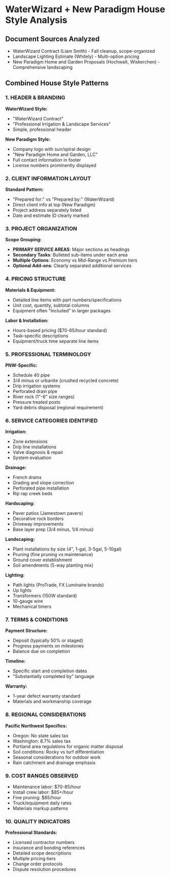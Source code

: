 # WaterWizard + New Paradigm House Style Analysis

## Document Sources Analyzed
- WaterWizard Contract (Liam Smith) - Fall cleanup, scope-organized
- Landscape Lighting Estimate (Whitely) - Multi-option pricing
- New Paradigm Home and Garden Proposals (Hochwalt, Wiskerchen) - Comprehensive landscaping

## Combined House Style Patterns

### 1. HEADER & BRANDING
**WaterWizard Style:**
- "WaterWizard Contract"
- "Professional Irrigation & Landscape Services"
- Simple, professional header

**New Paradigm Style:**
- Company logo with sun/spiral design
- "New Paradigm Home and Garden, LLC"
- Full contact information in footer
- License numbers prominently displayed

### 2. CLIENT INFORMATION LAYOUT
**Standard Pattern:**
- "Prepared for:" vs "Prepared by:" (WaterWizard)
- Direct client info at top (New Paradigm)
- Project address separately listed
- Date and estimate ID clearly marked

### 3. PROJECT ORGANIZATION
**Scope Grouping:**
- **PRIMARY SERVICE AREAS**: Major sections as headings
- **Secondary Tasks**: Bulleted sub-items under each area
- **Multiple Options**: Economy vs Mid-Range vs Premium tiers
- **Optional Add-ons**: Clearly separated additional services

### 4. PRICING STRUCTURE
**Materials & Equipment:**
- Detailed line items with part numbers/specifications
- Unit cost, quantity, subtotal columns
- Equipment often "Included" in larger packages

**Labor & Installation:**
- Hours-based pricing ($70-85/hour standard)
- Task-specific descriptions
- Equipment/truck time separate line items

### 5. PROFESSIONAL TERMINOLOGY
**PNW-Specific:**
- Schedule 40 pipe
- 3/4 minus or urbanite (crushed recycled concrete)
- Drip irrigation systems
- Perforated drain pipe
- River rock (1"-6" size ranges)
- Pressure treated posts
- Yard debris disposal (regional requirement)

### 6. SERVICE CATEGORIES IDENTIFIED
**Irrigation:**
- Zone extensions
- Drip line installations
- Valve diagnosis & repair
- System evaluation

**Drainage:**
- French drains
- Grading and slope correction
- Perforated pipe installation
- Rip rap creek beds

**Hardscaping:**
- Paver patios (Jamestown pavers)
- Decorative rock borders
- Driveway improvements
- Base layer prep (3/4 minus, 1/4 minus)

**Landscaping:**
- Plant installations by size (4", 1-gal, 3-5gal, 5-10gal)
- Pruning (fine pruning vs maintenance)
- Ground cover establishment
- Soil amendments (5-way planting mix)

**Lighting:**
- Path lights (ProTrade, FX Luminaire brands)
- Up lights
- Transformers (150W standard)
- 10-gauge wire
- Mechanical timers

### 7. TERMS & CONDITIONS
**Payment Structure:**
- Deposit (typically 50% or staged)
- Progress payments on milestones
- Balance due on completion

**Timeline:**
- Specific start and completion dates
- "Substantially completed by" language

**Warranty:**
- 1-year defect warranty standard
- Materials and workmanship coverage

### 8. REGIONAL CONSIDERATIONS
**Pacific Northwest Specifics:**
- Oregon: No state sales tax
- Washington: 8.7% sales tax
- Portland area regulations for organic matter disposal
- Soil conditions: Rocky vs turf differentiation
- Seasonal considerations for outdoor work
- Rain catchment and drainage emphasis

### 9. COST RANGES OBSERVED
- Maintenance labor: $70-85/hour
- Install crew labor: $85+/hour
- Fine pruning: $85/hour
- Truck/equipment daily rates
- Materials markup patterns

### 10. QUALITY INDICATORS
**Professional Standards:**
- Licensed contractor numbers
- Insurance and bonding references
- Detailed scope descriptions
- Multiple pricing tiers
- Change order protocols
- Dispute resolution procedures